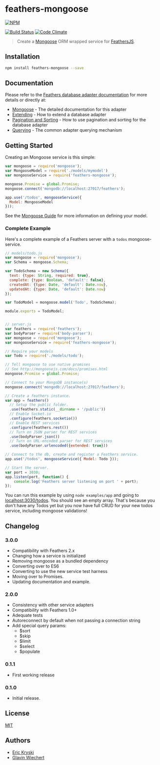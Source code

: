 feathers-mongoose
================

[![NPM](https://nodei.co/npm/feathers-mongoose.png?downloads=true&stars=true)](https://nodei.co/npm/feathers-mongoose/)

[![Build Status](https://travis-ci.org/feathersjs/feathers-mongoose.svg?branch=master)](https://travis-ci.org/feathersjs/feathers-mongoose)
[![Code Climate](https://codeclimate.com/github/feathersjs/feathers-mongoose.png)](https://codeclimate.com/github/feathersjs/feathers-mongoose)


> Create a [Mongoose](http://mongoosejs.com/) ORM wrapped service for [FeathersJS](https://github.com/feathersjs).


## Installation

```bash
npm install feathers-mongoose --save
```

## Documentation

Please refer to the [Feathers database adapter documentation](http://docs.feathersjs.com/databases/readme.html) for more details or directly at:

- [Mongoose](http://docs.feathersjs.com/databases/mongoose.html) - The detailed documentation for this adapter
- [Extending](http://docs.feathersjs.com/databases/extending.html) - How to extend a database adapter
- [Pagination and Sorting](http://docs.feathersjs.com/databases/pagination.html) - How to use pagination and sorting for the database adapter
- [Querying](http://docs.feathersjs.com/databases/querying.html) - The common adapter querying mechanism

## Getting Started

Creating an Mongoose service is this simple:

```js
var mongoose = require('mongoose');
var MongooseModel = require('./models/mymodel')
var mongooseService = require('feathers-mongoose');

mongoose.Promise = global.Promise;
mongoose.connect('mongodb://localhost:27017/feathers');

app.use('/todos', mongooseService({
  Model: MongooseModel
}));
```

See the [Mongoose Guide](http://mongoosejs.com/docs/guide.html) for more information on defining your model.

### Complete Example

Here's a complete example of a Feathers server with a `todos` mongoose-service.

```js
// models/todo.js
var mongoose = require('mongoose');
var Schema = mongoose.Schema;

var TodoSchema = new Schema({
  text: {type: String, required: true},
  complete: {type: Boolean, 'default': false},
  createdAt: {type: Date, 'default': Date.now},
  updatedAt: {type: Date, 'default': Date.now}
});

var TodoModel = mongoose.model('Todo', TodoSchema);

module.exports = TodoModel;


// server.js
var feathers = require('feathers');
var bodyParser = require('body-parser');
var mongoose = require('mongoose');
var mongooseService = require('feathers-mongoose');

// Require your models
var Todo = require('./models/todo');

// Tell mongoose to use native promises
// See http://mongoosejs.com/docs/promises.html
mongoose.Promise = global.Promise;

// Connect to your MongoDB instance(s)
mongoose.connect('mongodb://localhost:27017/feathers');

// Create a feathers instance.
var app = feathers()
  // Setup the public folder.
  .use(feathers.static(__dirname + '/public'))
  // Enable Socket.io
  .configure(feathers.socketio())
  // Enable REST services
  .configure(feathers.rest())
  // Turn on JSON parser for REST services
  .use(bodyParser.json())
  // Turn on URL-encoded parser for REST services
  .use(bodyParser.urlencoded({extended: true}))

// Connect to the db, create and register a Feathers service.
app.use('/todos', mongooseService({ Model: Todo }));

// Start the server.
var port = 3030;
app.listen(port, function() {
    console.log('Feathers server listening on port ' + port);
});
```

You can run this example by using `node examples/app` and going to [localhost:3030/todos](http://localhost:3030/todos). You should see an empty array. That's because you don't have any Todos yet but you now have full CRUD for your new todos service, including mongoose validations!

## Changelog
### 3.0.0
- Compatibility with Feathers 2.x
- Changing how a service is initialized
- Removing mongoose as a bundled dependency
- Converting over to ES6
- Converting to use the new service test harness
- Moving over to Promises.
- Updating documentation and example.

### 2.0.0
- Consistency with other service adapters
- Compatibility with Feathers 1.0+
- Adequate tests
- Autoreconnect by default when not passing a connection string
- Add special query params:
    - $sort
    - $skip
    - $limit
    - $select
    - $populate

### 0.1.1
- First working release

### 0.1.0
- Initial release.

## License

[MIT](LICENSE)

## Authors

- [Eric Kryski](http://erickryski.com)
- [Glavin Wiechert](https://github.com/Glavin001)
